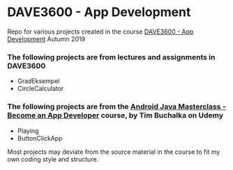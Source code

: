 # DAVE3600 - App Development
Repo for various projects created in the course [DAVE3600 - App Development](https://student.oslomet.no/en/studier/-/studieinfo/emne/DAVE3600/2018/H%C3%98ST) Autumn 2019

### The following projects are from lectures and assignments in DAVE3600
 - GradEksempel
 - CircleCalculator
 
### The following projects are from the [Android Java Masterclass - Become an App Developer](https://www.udemy.com/master-android-7-nougat-java-app-development-step-by-step/) course, by **Tim Buchalka** on Udemy
 - Playing
 - ButtonClickApp
 
 Most projects may deviate from the source material in the course to fit my own coding style and structure.
